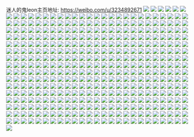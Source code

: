 迷人的鬼leon主页地址: https://weibo.com/u/3234892671 
![](https://wx4.sinaimg.cn/mw2000/c0d08b7fly1h9b83ymfiqj20u0140tgb.jpg) 
![](https://wx4.sinaimg.cn/mw2000/c0d08b7fly1h99e0cscdlj20u0140466.jpg) 
![](https://wx4.sinaimg.cn/mw2000/c0d08b7fly1h8odlfexrcj20u0140qa4.jpg) 
![](https://wx4.sinaimg.cn/mw2000/c0d08b7fly1h87wxq31iyj20u0140dmf.jpg) 
![](https://wx4.sinaimg.cn/mw2000/c0d08b7fly1h87wxrw3qqj20u0140dqs.jpg) 
![](https://wx4.sinaimg.cn/mw2000/c0d08b7fly1h87wxse28yj20u0140k2c.jpg) 
![](https://wx4.sinaimg.cn/mw2000/c0d08b7fly1h7zt8cet4rj20u01hcdpn.jpg) 
![](https://wx4.sinaimg.cn/mw2000/c0d08b7fly1h7zt8cqn1pj20u01hck2t.jpg) 
![](https://wx4.sinaimg.cn/mw2000/c0d08b7fly1h7zt8d4e19j20u0190guu.jpg) 
![](https://wx4.sinaimg.cn/mw2000/c0d08b7fly1h7zt8bzyjaj20u01907f6.jpg) 
![](https://wx4.sinaimg.cn/mw2000/c0d08b7fly1h7zt8dh0ayj20u0190n1u.jpg) 
![](https://wx4.sinaimg.cn/mw2000/c0d08b7fly1h7zt8dq21oj20u0190the.jpg) 
![](https://wx4.sinaimg.cn/mw2000/c0d08b7fly1h7zt8dz5y4j20u0190aid.jpg) 
![](https://wx4.sinaimg.cn/mw2000/c0d08b7fly1h7zt8eajq4j20u0140q77.jpg) 
![](https://wx4.sinaimg.cn/mw2000/c0d08b7fly1h7zt8ekov6j20u0191q88.jpg) 
![](https://wx4.sinaimg.cn/mw2000/c0d08b7fly1h7wf9gekbvj21900u0af3.jpg) 
![](https://wx4.sinaimg.cn/mw2000/c0d08b7fly1h7wf9gurwej21900u0tds.jpg) 
![](https://wx4.sinaimg.cn/mw2000/c0d08b7fly1h7wf9fx67wj21900u0dlz.jpg) 
![](https://wx4.sinaimg.cn/mw2000/c0d08b7fly1h7wf9hbc8lj21900u0grs.jpg) 
![](https://wx4.sinaimg.cn/mw2000/c0d08b7fly1h7wf9hpznsj20u0190grs.jpg) 
![](https://wx4.sinaimg.cn/mw2000/c0d08b7fly1h7wf9i70ixj20u0190tew.jpg) 
![](https://wx4.sinaimg.cn/mw2000/c0d08b7fly1h7wf9inm56j20u0190dl1.jpg) 
![](https://wx4.sinaimg.cn/mw2000/c0d08b7fly1h7wf9j2tb4j20u0190jxq.jpg) 
![](https://wx4.sinaimg.cn/mw2000/c0d08b7fly1h7wf9ji0j4j20u01900xd.jpg) 
![](https://wx4.sinaimg.cn/mw2000/c0d08b7fly1h7v6v0lisbj21410u0af6.jpg) 
![](https://wx4.sinaimg.cn/mw2000/c0d08b7fly1h7v6v0wd59j20u0190432.jpg) 
![](https://wx4.sinaimg.cn/mw2000/c0d08b7fly1h7v6v0cfwqj20u0190wk3.jpg) 
![](https://wx4.sinaimg.cn/mw2000/c0d08b7fly1h7v6v13jvqj20u0190afz.jpg) 
![](https://wx4.sinaimg.cn/mw2000/c0d08b7fly1h7v6v1caq1j21900u079h.jpg) 
![](https://wx4.sinaimg.cn/mw2000/c0d08b7fly1h7v6v1j6chj20u019042n.jpg) 
![](https://wx4.sinaimg.cn/mw2000/c0d08b7fly1h7qkveewu7j20u0140wly.jpg) 
![](https://wx4.sinaimg.cn/mw2000/c0d08b7fly1h7jsw0kkkwj20u0140gv5.jpg) 
![](https://wx4.sinaimg.cn/mw2000/c0d08b7fly1h67cwitwaxj20u0140wmt.jpg) 
![](https://wx4.sinaimg.cn/mw2000/c0d08b7fly1h67cww922cj20u01417d9.jpg) 
![](https://wx4.sinaimg.cn/mw2000/c0d08b7fly1h67cx0zxxkj20sg35sqrt.jpg) 
![](https://wx4.sinaimg.cn/mw2000/c0d08b7fly1h5wngm7ns5j20u01hcqci.jpg) 
![](https://wx4.sinaimg.cn/mw2000/c0d08b7fly1h59othm3nwj20u014078z.jpg) 
![](https://wx4.sinaimg.cn/mw2000/c0d08b7fly1h4ffeykx6vj20u0140gsc.jpg) 
![](https://wx4.sinaimg.cn/mw2000/c0d08b7fly1h4bzgghqujj20u01hctgu.jpg) 
![](https://wx4.sinaimg.cn/mw2000/c0d08b7fly1h448agzfa7j20u00u0446.jpg) 
![](https://wx4.sinaimg.cn/mw2000/c0d08b7fly1h3w3o8m5hqj20u00u0ai0.jpg) 
![](https://wx4.sinaimg.cn/mw2000/c0d08b7fly1h3lasikwfxj20u0140h08.jpg) 
![](https://wx4.sinaimg.cn/mw2000/c0d08b7fly1h3lasixevrj20u01407iw.jpg) 
![](https://wx4.sinaimg.cn/mw2000/c0d08b7fly1h3lasj6wq4j20u014017h.jpg) 
![](https://wx4.sinaimg.cn/mw2000/c0d08b7fly1h3lasjhfw3j20u0140k59.jpg) 
![](https://wx4.sinaimg.cn/mw2000/c0d08b7fly1h25pka4sdzj20u00u0n7s.jpg) 
![](https://wx4.sinaimg.cn/mw2000/c0d08b7fly1h1n5zj8s0vj20u00u0q6u.jpg) 
![](https://wx4.sinaimg.cn/mw2000/c0d08b7fly1h12axgpu6fj20n01ds79d.jpg) 
![](https://wx4.sinaimg.cn/mw2000/c0d08b7fly1h0n6v2dpp6j20sg1kwwuu.jpg) 
![](https://wx4.sinaimg.cn/mw2000/c0d08b7fly1h0n6v2xrzgj20sg3y87wh.jpg) 
![](https://wx4.sinaimg.cn/mw2000/c0d08b7fly1gyp11dlxuwj20t50t5q8v.jpg) 
![](https://wx4.sinaimg.cn/mw2000/c0d08b7fly1gynlynp6shj20u00u0jx0.jpg) 
![](https://wx4.sinaimg.cn/mw2000/c0d08b7fly1gyatkbsp4tj20u00u044b.jpg) 
![](https://wx4.sinaimg.cn/mw2000/c0d08b7fly1gyatkbznvpj20u00u0grb.jpg) 
![](https://wx4.sinaimg.cn/mw2000/c0d08b7fly1gy4x3j9uf7j20u014etgi.jpg) 
![](https://wx4.sinaimg.cn/mw2000/c0d08b7fly1gy4x3jw4epj20u0141aix.jpg) 
![](https://wx4.sinaimg.cn/mw2000/c0d08b7fly1gy4x3kiekvj20u0121wn9.jpg) 
![](https://wx4.sinaimg.cn/mw2000/c0d08b7fly1gxendnoq2mj20u00u0wjp.jpg) 
![](https://wx4.sinaimg.cn/mw2000/c0d08b7fgy1gxbvn8oreoj20u00u07fe.jpg) 
![](https://wx4.sinaimg.cn/mw2000/c0d08b7fgy1gxbvn9i906j20u00u07bq.jpg) 
![](https://wx4.sinaimg.cn/mw2000/c0d08b7fgy1gxbvnbt70zj20u00u0qdc.jpg) 
![](https://wx4.sinaimg.cn/mw2000/c0d08b7fgy1gxbvncnv1gj20u00u07fq.jpg) 
![](https://wx4.sinaimg.cn/mw2000/c0d08b7fgy1gxbvna97czj20u014010o.jpg) 
![](https://wx4.sinaimg.cn/mw2000/c0d08b7fgy1gxbvndcu73j20u00u0jzt.jpg) 
![](https://wx4.sinaimg.cn/mw2000/c0d08b7fgy1gxbvndx7k0j20u00u00xf.jpg) 
![](https://wx4.sinaimg.cn/mw2000/c0d08b7fgy1gxbvnb1muxj20u00u0qdb.jpg) 
![](https://wx4.sinaimg.cn/mw2000/c0d08b7fgy1gxbvnhw9ykj20u00u0115.jpg) 
![](https://wx4.sinaimg.cn/mw2000/c0d08b7fgy1gx9r8ldl1aj20u00u0afd.jpg) 
![](https://wx4.sinaimg.cn/mw2000/c0d08b7fgy1gx9r8kvg04j20u01407ee.jpg) 
![](https://wx4.sinaimg.cn/mw2000/c0d08b7fgy1gx9r8mgeg9j20u014046y.jpg) 
![](https://wx4.sinaimg.cn/mw2000/c0d08b7fgy1gx9r8mz73hj20u0140n32.jpg) 
![](https://wx4.sinaimg.cn/mw2000/c0d08b7fgy1gx8k6fflskj20u01407i0.jpg) 
![](https://wx4.sinaimg.cn/mw2000/c0d08b7fgy1gx8k6i6rmmj20u01407hk.jpg) 
![](https://wx4.sinaimg.cn/mw2000/c0d08b7fgy1gx8k6gga2ej20u1141qj4.jpg) 
![](https://wx4.sinaimg.cn/mw2000/c0d08b7fgy1gx8k6j28y0j20u01407e4.jpg) 
![](https://wx4.sinaimg.cn/mw2000/c0d08b7fgy1gx8k6hagouj20u0140471.jpg) 
![](https://wx4.sinaimg.cn/mw2000/c0d08b7fgy1gx8k6juutsj20u0140qe0.jpg) 
![](https://wx4.sinaimg.cn/mw2000/c0d08b7fgy1gx8k6korjrj20u01407dy.jpg) 
![](https://wx4.sinaimg.cn/mw2000/c0d08b7fgy1gx8k6lme5aj20u01407hj.jpg) 
![](https://wx4.sinaimg.cn/mw2000/c0d08b7fgy1gx8k6mjh9yj20u0140k4r.jpg) 
![](https://wx4.sinaimg.cn/mw2000/c0d08b7fgy1gx7kxm29q4j20u00u0jzp.jpg) 
![](https://wx4.sinaimg.cn/mw2000/c0d08b7fgy1gx7kxmievdj20u00u07c5.jpg) 
![](https://wx4.sinaimg.cn/mw2000/c0d08b7fgy1gx7kxmvgchj20u00u0444.jpg) 
![](https://wx4.sinaimg.cn/mw2000/c0d08b7fgy1gx7kxndhspj20u00u014c.jpg) 
![](https://wx4.sinaimg.cn/mw2000/c0d08b7fgy1gx6ja2adi1j20u01400yr.jpg) 
![](https://wx4.sinaimg.cn/mw2000/c0d08b7fgy1gx6ja4n59aj20u00u0gof.jpg) 
![](https://wx4.sinaimg.cn/mw2000/c0d08b7fgy1gx6ja329agj20u00u0gxd.jpg) 
![](https://wx4.sinaimg.cn/mw2000/c0d08b7fgy1gx6ja44yv5j20u00u0dp9.jpg) 
![](https://wx4.sinaimg.cn/mw2000/c0d08b7fgy1gx6ja58hm3j20u00u0n52.jpg) 
![](https://wx4.sinaimg.cn/mw2000/c0d08b7fgy1gx6ja5yvtcj20u00u0472.jpg) 
![](https://wx4.sinaimg.cn/mw2000/c0d08b7fgy1gx6ja6wwgfj20u00u0jz2.jpg) 
![](https://wx4.sinaimg.cn/mw2000/c0d08b7fgy1gx6ja7jyvbj20u00u0gu8.jpg) 
![](https://wx4.sinaimg.cn/mw2000/c0d08b7fgy1gx6ja8daxxj20u00u0tko.jpg) 
![](https://wx4.sinaimg.cn/mw2000/c0d08b7fly1gx3zf287bsj20u0140guu.jpg) 
![](https://wx4.sinaimg.cn/mw2000/c0d08b7fly1gx3zf31xbuj20u0140gtx.jpg) 
![](https://wx4.sinaimg.cn/mw2000/c0d08b7fly1gx3zf464etj20u0140wop.jpg) 
![](https://wx4.sinaimg.cn/mw2000/c0d08b7fly1gx3zf558r8j20u0140wn5.jpg) 
![](https://wx4.sinaimg.cn/mw2000/c0d08b7fly1gx2vztb1axj20u00u0k37.jpg) 
![](https://wx4.sinaimg.cn/mw2000/c0d08b7fly1gx2vztyncij20u00u0drb.jpg) 
![](https://wx4.sinaimg.cn/mw2000/c0d08b7fly1gx2vzujcayj20u0140dst.jpg) 
![](https://wx4.sinaimg.cn/mw2000/c0d08b7fly1gx2vzv4odcj20u00u07cn.jpg) 
![](https://wx4.sinaimg.cn/mw2000/c0d08b7fly1gx0htmz4ycj20u0140k1l.jpg) 
![](https://wx4.sinaimg.cn/mw2000/c0d08b7fly1gx0hto9247j20u01404aw.jpg) 
![](https://wx4.sinaimg.cn/mw2000/c0d08b7fly1gx0htpxgn4j20u01404a5.jpg) 
![](https://wx4.sinaimg.cn/mw2000/c0d08b7fly1gx0htrnx49j20u0140k47.jpg) 
![](https://wx4.sinaimg.cn/mw2000/c0d08b7fly1gx0htsu6a1j20u0140q97.jpg) 
![](https://wx4.sinaimg.cn/mw2000/c0d08b7fly1gx0htu7enqj20u0140drw.jpg) 
![](https://wx4.sinaimg.cn/mw2000/c0d08b7fly1gx0htvathtj20u014011y.jpg) 
![](https://wx4.sinaimg.cn/mw2000/c0d08b7fly1gx0htwppf7j20u0140dpe.jpg) 
![](https://wx4.sinaimg.cn/mw2000/c0d08b7fly1gx0hty0wccj20u00u0wpg.jpg) 
![](https://wx4.sinaimg.cn/mw2000/c0d08b7fly1gwwyqndde2j20u0140k0u.jpg) 
![](https://wx4.sinaimg.cn/mw2000/c0d08b7fly1gwwyqnt24nj20u01407cw.jpg) 
![](https://wx4.sinaimg.cn/mw2000/c0d08b7fly1gwwyqoyuspj20u0140dqf.jpg) 
![](https://wx4.sinaimg.cn/mw2000/c0d08b7fly1gwwyqmlog7j20u0140gw2.jpg) 
![](https://wx4.sinaimg.cn/mw2000/c0d08b7fly1gwwyqo8epcj20u01407ei.jpg) 
![](https://wx4.sinaimg.cn/mw2000/c0d08b7fly1gwwyqphg2uj20u0140woe.jpg) 
![](https://wx4.sinaimg.cn/mw2000/c0d08b7fly1gwwyqpuccaj20u00u0grb.jpg) 
![](https://wx4.sinaimg.cn/mw2000/c0d08b7fly1gwwyqqi4rtj20u00u0guk.jpg) 
![](https://wx4.sinaimg.cn/mw2000/c0d08b7fly1gwwyqsb4maj20u014046l.jpg) 
![](https://wx4.sinaimg.cn/mw2000/c0d08b7fly1gwvtq4ecepj20u0140alf.jpg) 
![](https://wx4.sinaimg.cn/mw2000/c0d08b7fly1gwvtq3nbwhj20u0140k38.jpg) 
![](https://wx4.sinaimg.cn/mw2000/c0d08b7fly1gwvtq7db17j20u0140alm.jpg) 
![](https://wx4.sinaimg.cn/mw2000/c0d08b7fly1gwvtq5052hj20u013zqgj.jpg) 
![](https://wx4.sinaimg.cn/mw2000/c0d08b7fly1gwvtq5z336j20u01404cf.jpg) 
![](https://wx4.sinaimg.cn/mw2000/c0d08b7fly1gwvtq6hb38j20u0140k1k.jpg) 
![](https://wx4.sinaimg.cn/mw2000/c0d08b7fly1gwr5tqkafuj20u0140gx4.jpg) 
![](https://wx4.sinaimg.cn/mw2000/c0d08b7fly1gwr5trtt1qj20u01407fs.jpg) 
![](https://wx4.sinaimg.cn/mw2000/c0d08b7fly1gwr5tt8j33j20u01407fu.jpg) 
![](https://wx4.sinaimg.cn/mw2000/c0d08b7fly1gwr5toz9lyj20u0140qed.jpg) 
![](https://wx4.sinaimg.cn/mw2000/c0d08b7fly1gwr5u99uk4j20u014014h.jpg) 
![](https://wx4.sinaimg.cn/mw2000/c0d08b7fly1gwr5tvd6nwj20u0140jzm.jpg) 
![](https://wx4.sinaimg.cn/mw2000/c0d08b7fly1gwr5tw32l6j20u01400zp.jpg) 
![](https://wx4.sinaimg.cn/mw2000/c0d08b7fly1gwr5tx8cehj20u0140gwd.jpg) 
![](https://wx4.sinaimg.cn/mw2000/c0d08b7fly1gwr5tys4l2j20u0140496.jpg) 
![](https://wx4.sinaimg.cn/mw2000/c0d08b7fly1gwql3njh4xj20u00u0aj2.jpg) 
![](https://wx4.sinaimg.cn/mw2000/c0d08b7fly1gwql3ou41wj20u00u0dqf.jpg) 
![](https://wx4.sinaimg.cn/mw2000/c0d08b7fly1gwql3pni03j20u00u0dmw.jpg) 
![](https://wx4.sinaimg.cn/mw2000/c0d08b7fly1gwql3kd3ssj20u00u07en.jpg) 
![](https://wx4.sinaimg.cn/mw2000/c0d08b7fly1gwql3qpf4aj20u00u012n.jpg) 
![](https://wx4.sinaimg.cn/mw2000/c0d08b7fly1gwql3rfbypj20u00u07b2.jpg) 
![](https://wx4.sinaimg.cn/mw2000/c0d08b7fly1gwql3sc16wj20u00u0wke.jpg) 
![](https://wx4.sinaimg.cn/mw2000/c0d08b7fly1gwql3ln5bmj20u00u0jyo.jpg) 
![](https://wx4.sinaimg.cn/mw2000/c0d08b7fly1gwql3mgp0tj20u00u0dnv.jpg) 
![](https://wx4.sinaimg.cn/mw2000/c0d08b7fly1gwq0wghya0j20u0140n6e.jpg) 
![](https://wx4.sinaimg.cn/mw2000/c0d08b7fly1gwq0wh8uk1j20u01407an.jpg) 
![](https://wx4.sinaimg.cn/mw2000/c0d08b7fly1gwq0wieajmj20u0140qay.jpg) 
![](https://wx4.sinaimg.cn/mw2000/c0d08b7fly1gwq0wk4bndj20u0140gsu.jpg) 
![](https://wx4.sinaimg.cn/mw2000/c0d08b7fly1gwq0wosiv8j20u0140jzx.jpg) 
![](https://wx4.sinaimg.cn/mw2000/c0d08b7fly1gwq0wkrx4vj20u11410y8.jpg) 
![](https://wx4.sinaimg.cn/mw2000/c0d08b7fly1gwq0wlgti6j20u0140jx1.jpg) 
![](https://wx4.sinaimg.cn/mw2000/c0d08b7fly1gwq0wmjdjlj20u00u07b2.jpg) 
![](https://wx4.sinaimg.cn/mw2000/c0d08b7fly1gwq0wnukqdj20u01407es.jpg) 
![](https://wx4.sinaimg.cn/mw2000/c0d08b7fly1gwkvlbyz25j20u0140jz5.jpg) 
![](https://wx4.sinaimg.cn/mw2000/c0d08b7fly1gwkvlar70ij20u0140n6c.jpg) 
![](https://wx4.sinaimg.cn/mw2000/c0d08b7fly1gwkvlcigbjj20u0140n5u.jpg) 
![](https://wx4.sinaimg.cn/mw2000/c0d08b7fly1gwkvld3i3uj20u0140qch.jpg) 
![](https://wx4.sinaimg.cn/mw2000/c0d08b7fly1gwkvldyyg8j20u0140tiu.jpg) 
![](https://wx4.sinaimg.cn/mw2000/c0d08b7fly1gwkvleqdewj20u0140n7s.jpg) 
![](https://wx4.sinaimg.cn/mw2000/c0d08b7fly1gwledvxvq7j20u0140k10.jpg) 
![](https://wx4.sinaimg.cn/mw2000/c0d08b7fly1gwkvpqa44hj20u01407es.jpg) 
![](https://wx4.sinaimg.cn/mw2000/c0d08b7fly1gwkvpgzg0lj20u0140n66.jpg) 
![](https://wx4.sinaimg.cn/mw2000/c0d08b7fly1gwhxgu7387j20u01407ew.jpg) 
![](https://wx4.sinaimg.cn/mw2000/c0d08b7fly1gwhxgv39t4j20u0140118.jpg) 
![](https://wx4.sinaimg.cn/mw2000/c0d08b7fly1gwhxgw17owj20u0140gud.jpg) 
![](https://wx4.sinaimg.cn/mw2000/c0d08b7fly1gwhxgx4quoj20u014010z.jpg) 
![](https://wx4.sinaimg.cn/mw2000/c0d08b7fly1gwhxh2kqzhj20u0140ao2.jpg) 
![](https://wx4.sinaimg.cn/mw2000/c0d08b7fly1gwhxgy5dqzj20u0140gtw.jpg) 
![](https://wx4.sinaimg.cn/mw2000/c0d08b7fly1gwhxgz4fxyj20u014011m.jpg) 
![](https://wx4.sinaimg.cn/mw2000/c0d08b7fly1gwhxh4s2erj20u0140wof.jpg) 
![](https://wx4.sinaimg.cn/mw2000/c0d08b7fly1gwhxgzyvc6j20u0140dn7.jpg) 
![](https://wx4.sinaimg.cn/mw2000/c0d08b7fly1gwgpq0gvyuj20u01404ci.jpg) 
![](https://wx4.sinaimg.cn/mw2000/c0d08b7fly1gwgpq1xngoj20u0140ds0.jpg) 
![](https://wx4.sinaimg.cn/mw2000/c0d08b7fly1gwgpq2viq1j20u0140k0c.jpg) 
![](https://wx4.sinaimg.cn/mw2000/c0d08b7fly1gwgpq3ub5cj20u0140jzb.jpg) 
![](https://wx4.sinaimg.cn/mw2000/c0d08b7fly1gwfm53pf01j20u00u07bk.jpg) 
![](https://wx4.sinaimg.cn/mw2000/c0d08b7fly1gwfm54h53aj20u00u045l.jpg) 
![](https://wx4.sinaimg.cn/mw2000/c0d08b7fly1gwfm55bnb0j20w50u0qae.jpg) 
![](https://wx4.sinaimg.cn/mw2000/c0d08b7fly1gwfm565gx7j20uy0u0wmi.jpg) 
![](https://wx4.sinaimg.cn/mw2000/c0d08b7fly1gwfm580e75j20u0140k4t.jpg) 
![](https://wx4.sinaimg.cn/mw2000/c0d08b7fly1gwfm59wza1j20u0140tj4.jpg) 
![](https://wx4.sinaimg.cn/mw2000/c0d08b7fly1gwfm5ay1y3j20u0140qcn.jpg) 
![](https://wx4.sinaimg.cn/mw2000/c0d08b7fly1gwfm522g76j20u00u0n4d.jpg) 
![](https://wx4.sinaimg.cn/mw2000/c0d08b7fly1gwfm52yoskj20u00u0wn3.jpg) 
![](https://wx4.sinaimg.cn/mw2000/c0d08b7fly1gwdbo1qxfkj20u0140dqr.jpg) 
![](https://wx4.sinaimg.cn/mw2000/c0d08b7fly1gwdbo000fpj20u01407fe.jpg) 
![](https://wx4.sinaimg.cn/mw2000/c0d08b7fly1gwdbo3gp0mj20u0140tk3.jpg) 
![](https://wx4.sinaimg.cn/mw2000/c0d08b7fly1gwdbo5wnyfj20u0140wpm.jpg) 
![](https://wx4.sinaimg.cn/mw2000/c0d08b7fly1gw7jbnb2aaj20u00u0dmr.jpg) 
![](https://wx4.sinaimg.cn/mw2000/c0d08b7fly1gw7jbo4gecj20u00u045j.jpg) 
![](https://wx4.sinaimg.cn/mw2000/c0d08b7fly1gw7jbnrxs2j20u01407dt.jpg) 
![](https://wx4.sinaimg.cn/mw2000/c0d08b7fly1gw7jbos7z2j20u00u0gqm.jpg) 
![](https://wx4.sinaimg.cn/mw2000/c0d08b7fly1gw2w9za9ioj20u0140drc.jpg) 
![](https://wx4.sinaimg.cn/mw2000/c0d08b7fly1gw2wa0nel8j20u0140wpg.jpg) 
![](https://wx4.sinaimg.cn/mw2000/c0d08b7fly1gw2wa1rgp7j20u0140k20.jpg) 
![](https://wx4.sinaimg.cn/mw2000/c0d08b7fly1gw2wae6x49j20u0140wmr.jpg) 
![](https://wx4.sinaimg.cn/mw2000/c0d08b7fly1gw219v05i8j20u014049o.jpg) 
![](https://wx4.sinaimg.cn/mw2000/c0d08b7fly1gw219vx92jj20u0140qej.jpg) 
![](https://wx4.sinaimg.cn/mw2000/c0d08b7fly1gw219xgbnzj20u01407c5.jpg) 
![](https://wx4.sinaimg.cn/mw2000/c0d08b7fly1gw219zhyepj20u0140n6v.jpg) 
![](https://wx4.sinaimg.cn/mw2000/c0d08b7fly1gw219tbc0aj20u0140wq5.jpg) 
![](https://wx4.sinaimg.cn/mw2000/c0d08b7fly1gw219u3yq1j20u0140tlj.jpg) 
![](https://wx4.sinaimg.cn/mw2000/c0d08b7fly1gw219wso1rj20u014014t.jpg) 
![](https://wx4.sinaimg.cn/mw2000/c0d08b7fly1gw219y8c4hj20u0140wqx.jpg) 
![](https://wx4.sinaimg.cn/mw2000/c0d08b7fly1gw219yu9qrj20u0140dpe.jpg) 
![](https://wx4.sinaimg.cn/mw2000/c0d08b7fly1gvwj1zsdvvj20u0140ti8.jpg) 
![](https://wx4.sinaimg.cn/mw2000/c0d08b7fly1gvwj205felj20u0140ahu.jpg) 
![](https://wx4.sinaimg.cn/mw2000/c0d08b7fly1gvwj20h9hpj20u014012t.jpg) 
![](https://wx4.sinaimg.cn/mw2000/c0d08b7fly1gvwj20v7dxj20u014012p.jpg) 
![](https://wx4.sinaimg.cn/mw2000/c0d08b7fly1gvwj215joej20u0140jyz.jpg) 
![](https://wx4.sinaimg.cn/mw2000/c0d08b7fly1gvwj21jqh0j20u0140483.jpg) 
![](https://wx4.sinaimg.cn/mw2000/003wVhmfly1gvh6exj77gj60u0140tlm02.jpg) 
![](https://wx4.sinaimg.cn/mw2000/003wVhmfly1gvh6ey7051j60u0140k4d02.jpg) 
![](https://wx4.sinaimg.cn/mw2000/003wVhmfly1gvh6ezce9fj60u0140wte02.jpg) 
![](https://wx4.sinaimg.cn/mw2000/003wVhmfly1gvh6ewt0qlj60u0140tmd02.jpg) 
![](https://wx4.sinaimg.cn/mw2000/003wVhmfly1gvh6ezxdoaj60u0140tj002.jpg) 
![](https://wx4.sinaimg.cn/mw2000/003wVhmfly1gvh6f0ho48j60u014049902.jpg) 
![](https://wx4.sinaimg.cn/mw2000/003wVhmfly1gvh6f18cbjj60u0140k5602.jpg) 
![](https://wx4.sinaimg.cn/mw2000/003wVhmfly1gvh6f2gyygj60u0140k5x02.jpg) 
![](https://wx4.sinaimg.cn/mw2000/003wVhmfly1gvh6f34wzqj60u0140dny02.jpg) 
![](https://wx4.sinaimg.cn/mw2000/003wVhmfly1gv963mborij60u00u07b602.jpg) 
![](https://wx4.sinaimg.cn/mw2000/003wVhmfly1gv963n2pu2j60u00u0q9u02.jpg) 
![](https://wx4.sinaimg.cn/mw2000/003wVhmfly1gv963nnjdgj60u00u0aha02.jpg) 
![](https://wx4.sinaimg.cn/mw2000/003wVhmfly1gv963o1qmxj60u00u0wlu02.jpg) 
![](https://wx4.sinaimg.cn/mw2000/003wVhmfly1gv963oia8hj60u00u00zk02.jpg) 
![](https://wx4.sinaimg.cn/mw2000/003wVhmfly1gv963owrapj60u00u079d02.jpg) 
![](https://wx4.sinaimg.cn/mw2000/003wVhmfly1guuav5w7doj60u011g7j502.jpg) 
![](https://wx4.sinaimg.cn/mw2000/003wVhmfly1guuav7nrygj60u011itnd02.jpg) 
![](https://wx4.sinaimg.cn/mw2000/003wVhmfly1guuav2qq94j60u00u0n4u02.jpg) 
![](https://wx4.sinaimg.cn/mw2000/c0d08b7fly1guuav1dweqj20u00u010k.jpg) 
![](https://wx4.sinaimg.cn/mw2000/003wVhmfly1guuav4c2ttj60u0140tju02.jpg) 
![](https://wx4.sinaimg.cn/mw2000/003wVhmfly1guuav8h8pmj60u00u0tfc02.jpg) 
![](https://wx4.sinaimg.cn/mw2000/003wVhmfly1gum4pn8hibj60u00u0jzl02.jpg) 
![](https://wx4.sinaimg.cn/mw2000/003wVhmfly1gum4pnyq6yj60u0140tjr02.jpg) 
![](https://wx4.sinaimg.cn/mw2000/003wVhmfly1gum4pojgz2j60u0156dsr02.jpg) 
![](https://wx4.sinaimg.cn/mw2000/003wVhmfly1gum4pp3qgnj60u00u048202.jpg) 
![](https://wx4.sinaimg.cn/mw2000/003wVhmfly1gum4ppln3dj60u00u0jy602.jpg) 
![](https://wx4.sinaimg.cn/mw2000/003wVhmfly1gum4ppydmnj60u00u045302.jpg) 
![](https://wx4.sinaimg.cn/mw2000/003wVhmfly1gum4pqnrraj60u00u0tl802.jpg) 
![](https://wx4.sinaimg.cn/mw2000/003wVhmfly1gum4ps3mb8j60u00u04bz02.jpg) 
![](https://wx4.sinaimg.cn/mw2000/003wVhmfly1gum4ptneumj60u00u0ds302.jpg) 
![](https://wx4.sinaimg.cn/mw2000/003wVhmfly1guim3mk8cij60n01dsdjy02.jpg) 
![](https://wx4.sinaimg.cn/mw2000/003wVhmfly1guim3cujwoj60u0140jw202.jpg) 
![](https://wx4.sinaimg.cn/mw2000/003wVhmfly1guim3zpj1wj60n01dswmb02.jpg) 
![](https://wx4.sinaimg.cn/mw2000/003wVhmfly1guim41bebsj60n01dswij02.jpg) 
![](https://wx4.sinaimg.cn/mw2000/003wVhmfly1guhjerpcetj60u00u0tg902.jpg) 
![](https://wx4.sinaimg.cn/mw2000/003wVhmfly1guhjetdy50j60u00u07ca02.jpg) 
![](https://wx4.sinaimg.cn/mw2000/003wVhmfly1guhjeuguvnj60u00u0n4k02.jpg) 
![](https://wx4.sinaimg.cn/mw2000/003wVhmfly1guhjeva3vaj60u00u0n5502.jpg) 
![](https://wx4.sinaimg.cn/mw2000/003wVhmfly1gucdcxxk3kj60u00u00xn02.jpg) 
![](https://wx4.sinaimg.cn/mw2000/003wVhmfly1gucdcyoliqj60u00u0n3o02.jpg) 
![](https://wx4.sinaimg.cn/mw2000/003wVhmfly1gucdcziujoj60u00u010c02.jpg) 
![](https://wx4.sinaimg.cn/mw2000/003wVhmfly1gucdd09i0yj60u00u0tfv02.jpg) 
![](https://wx4.sinaimg.cn/mw2000/003wVhmfly1gucdd1e35ej60u00u0gta02.jpg) 
![](https://wx4.sinaimg.cn/mw2000/003wVhmfly1gucdcvp8h4j60u00u0tgh02.jpg) 
![](https://wx4.sinaimg.cn/mw2000/003wVhmfly1gucdcwtiy1j60u00u0gv502.jpg) 
![](https://wx4.sinaimg.cn/mw2000/003wVhmfly1gucdd2atfxj60u00u046002.jpg) 
![](https://wx4.sinaimg.cn/mw2000/003wVhmfly1gucdd36y3aj60u00u0n5502.jpg) 
![](https://wx4.sinaimg.cn/mw2000/c0d08b7fly1gu4cl32t0ej20u00u0grc.jpg) 
![](https://wx4.sinaimg.cn/mw2000/c0d08b7fly1gu4cl45bwkj20u00u0agw.jpg) 
![](https://wx4.sinaimg.cn/mw2000/c0d08b7fly1gu4cl52488j20u00u0wmf.jpg) 
![](https://wx4.sinaimg.cn/mw2000/c0d08b7fly1gu4cl5qnywj20u00u0jxi.jpg) 
![](https://wx4.sinaimg.cn/mw2000/c0d08b7fly1gu4cl7fg5tj20u00u0jx1.jpg) 
![](https://wx4.sinaimg.cn/mw2000/c0d08b7fly1gu4cl89i4cj20u00u07bm.jpg) 
![](https://wx4.sinaimg.cn/mw2000/c0d08b7fly1gu4cl92sbij20u00u0tfp.jpg) 
![](https://wx4.sinaimg.cn/mw2000/c0d08b7fly1gu4cl9dl7ej20kf0kftag.jpg) 
![](https://wx4.sinaimg.cn/mw2000/c0d08b7fly1gu4cl6sbw5j20u00u0ajo.jpg) 
![](https://wx4.sinaimg.cn/mw2000/c0d08b7fly1gtwtmtbad3j20u00u0dnz.jpg) 
![](https://wx4.sinaimg.cn/mw2000/c0d08b7fly1gtwtmvkw7ij20u00u0wm3.jpg) 
![](https://wx4.sinaimg.cn/mw2000/c0d08b7fly1gtwtmtntb4j20u00u0q9m.jpg) 
![](https://wx4.sinaimg.cn/mw2000/c0d08b7fly1gtwtmwdb8sj20u00u00yv.jpg) 
![](https://wx4.sinaimg.cn/mw2000/c0d08b7fly1gtwtmxdlr2j20u0140dp4.jpg) 
![](https://wx4.sinaimg.cn/mw2000/c0d08b7fly1gtwtmwo8ewj20u0140481.jpg) 
![](https://wx4.sinaimg.cn/mw2000/c0d08b7fly1gtwtmwygnpj20u0140142.jpg) 
![](https://wx4.sinaimg.cn/mw2000/c0d08b7fly1gtwtmu1j1zj20u00u0dmt.jpg) 
![](https://wx4.sinaimg.cn/mw2000/c0d08b7fly1gtwtmughu9j20u00u0ahm.jpg) 
![](https://wx4.sinaimg.cn/mw2000/c0d08b7fly1gtjycud00hj20u014044z.jpg) 
![](https://wx4.sinaimg.cn/mw2000/c0d08b7fly1gtjycutje3j20u0140ah4.jpg) 
![](https://wx4.sinaimg.cn/mw2000/c0d08b7fly1gtjycv3lwej20u014045g.jpg) 
![](https://wx4.sinaimg.cn/mw2000/c0d08b7fly1gtjycvi6zrj20u0140dmv.jpg) 
![](https://wx4.sinaimg.cn/mw2000/c0d08b7fly1gtjycvqepyj20u0140dlh.jpg) 
![](https://wx4.sinaimg.cn/mw2000/c0d08b7fly1gtjycw3juxj20u01hcwnn.jpg) 
![](https://wx4.sinaimg.cn/mw2000/c0d08b7fly1gtjycwc344j20u013zgqq.jpg) 
![](https://wx4.sinaimg.cn/mw2000/c0d08b7fly1gtjycwpdygj20u0140dm1.jpg) 
![](https://wx4.sinaimg.cn/mw2000/c0d08b7fly1gtjycx5cclj20u01407as.jpg) 
![](https://wx4.sinaimg.cn/mw2000/c0d08b7fly1gtjycxh6cqj20u0140n4i.jpg) 
![](https://wx4.sinaimg.cn/mw2000/c0d08b7fly1gtjycy8pahj20u0140wl7.jpg) 
![](https://wx4.sinaimg.cn/mw2000/c0d08b7fly1gtjycyys9vj20u0140dm3.jpg) 
![](https://wx4.sinaimg.cn/mw2000/c0d08b7fly1gtjyczgua9j20u0140tga.jpg) 
![](https://wx4.sinaimg.cn/mw2000/c0d08b7fly1grum98otrxj20u00u0q8u.jpg) 
![](https://wx4.sinaimg.cn/mw2000/c0d08b7fly1grum99gf9nj20u00u0tgy.jpg) 
![](https://wx4.sinaimg.cn/mw2000/c0d08b7fly1grum9ac804j20u00u0aha.jpg) 
![](https://wx4.sinaimg.cn/mw2000/c0d08b7fly1grum9ara5bj20u00u07aa.jpg) 
![](https://wx4.sinaimg.cn/mw2000/c0d08b7fly1grum9b8m63j20u00u0n3z.jpg) 
![](https://wx4.sinaimg.cn/mw2000/c0d08b7fly1grum9bornnj20u00u0dna.jpg) 
![](https://wx4.sinaimg.cn/mw2000/c0d08b7fly1grqq4z5crnj20u00u07d3.jpg) 
![](https://wx4.sinaimg.cn/mw2000/c0d08b7fly1grqq4y6avuj20u00u011h.jpg) 
![](https://wx4.sinaimg.cn/mw2000/c0d08b7fly1grqq4zxlncj20u00u07dx.jpg) 
![](https://wx4.sinaimg.cn/mw2000/c0d08b7fly1grqq50ry2yj20u00u0aj5.jpg) 
![](https://wx4.sinaimg.cn/mw2000/c0d08b7fly1gqwoicc0rwj20u00u0n4g.jpg) 
![](https://wx4.sinaimg.cn/mw2000/c0d08b7fly1gqwoidj8p2j20u00u1q9u.jpg) 
![](https://wx4.sinaimg.cn/mw2000/c0d08b7fly1gqwoib5i2bj20u00u0tft.jpg) 
![](https://wx4.sinaimg.cn/mw2000/c0d08b7fly1gqwoietwu2j20u00u0gv7.jpg) 
![](https://wx4.sinaimg.cn/mw2000/c0d08b7fly1gqqak175q6j20u00u0wm9.jpg) 
![](https://wx4.sinaimg.cn/mw2000/c0d08b7fly1gqqak1rk13j20u00u010d.jpg) 
![](https://wx4.sinaimg.cn/mw2000/c0d08b7fly1gqqak32mwpj20u00u0n4z.jpg) 
![](https://wx4.sinaimg.cn/mw2000/c0d08b7fly1gqqak4hnozj20u00u0akd.jpg) 
![](https://wx4.sinaimg.cn/mw2000/c0d08b7fly1gqni273hmfj20u00u0tfu.jpg) 
![](https://wx4.sinaimg.cn/mw2000/c0d08b7fly1gqni27k4f3j20u00u0jys.jpg) 
![](https://wx4.sinaimg.cn/mw2000/c0d08b7fly1gqni2829baj20u00u0n48.jpg) 
![](https://wx4.sinaimg.cn/mw2000/c0d08b7fly1gqni26iorpj20u00u0q93.jpg) 
![](https://wx4.sinaimg.cn/mw2000/c0d08b7fly1gpfzgddpg0j20u00u0k21.jpg) 
![](https://wx4.sinaimg.cn/mw2000/c0d08b7fly1gpfzge7iyrj20u00u07ei.jpg) 
![](https://wx4.sinaimg.cn/mw2000/c0d08b7fly1gpfzgepeatj20u00u0gtp.jpg) 
![](https://wx4.sinaimg.cn/mw2000/c0d08b7fly1gpfzgfhqt8j20u00u0wnm.jpg) 
![](https://wx4.sinaimg.cn/mw2000/c0d08b7fly1goene3r33vj20u00u0n4x.jpg) 
![](https://wx4.sinaimg.cn/mw2000/c0d08b7fly1goene36f41j20u00u0ai1.jpg) 
![](https://wx4.sinaimg.cn/mw2000/c0d08b7fly1gnbriuobg0j21l62dse81.jpg) 
![](https://wx4.sinaimg.cn/mw2000/c0d08b7fly1gnbrivbeikj21l62dsb29.jpg) 
![](https://wx4.sinaimg.cn/mw2000/c0d08b7fly1gmz2602npzj22c02c04qq.jpg) 
![](https://wx4.sinaimg.cn/mw2000/c0d08b7fly1gmz25t265fj223i23i4qq.jpg) 
![](https://wx4.sinaimg.cn/mw2000/c0d08b7fly1gmz25xduf7j22c02c0u0x.jpg) 
![](https://wx4.sinaimg.cn/mw2000/c0d08b7fly1gmz266ivpdj22c02c0npe.jpg) 
![](https://wx4.sinaimg.cn/mw2000/c0d08b7fly1gmk58rcumoj22c02c0x6q.jpg) 
![](https://wx4.sinaimg.cn/mw2000/c0d08b7fly1gmk58slym6j22c02c0b2a.jpg) 
![](https://wx4.sinaimg.cn/mw2000/c0d08b7fly1gmk58utag1j22c02c0hdu.jpg) 
![](https://wx4.sinaimg.cn/mw2000/c0d08b7fly1gmk58yiih8j22c02c0kjm.jpg) 
![](https://wx4.sinaimg.cn/mw2000/c0d08b7fly1gmk58ws8irj22c02c0qv6.jpg) 
![](https://wx4.sinaimg.cn/mw2000/c0d08b7fly1gmk5b0w3mbj22c02c0e82.jpg) 
![](https://wx4.sinaimg.cn/mw2000/c0d08b7fly1gmk58zx0y3j22c02c0u0y.jpg) 
![](https://wx4.sinaimg.cn/mw2000/c0d08b7fly1gmk58vkjt6j22c02c0b29.jpg) 
![](https://wx4.sinaimg.cn/mw2000/c0d08b7fly1gmk58xnxatj22c02c0u0x.jpg) 
![](https://wx4.sinaimg.cn/mw2000/c0d08b7fly1gmj0eyb6b7j22c02c0x6p.jpg) 
![](https://wx4.sinaimg.cn/mw2000/c0d08b7fly1gmj0ez83jsj22c02c0kjl.jpg) 
![](https://wx4.sinaimg.cn/mw2000/c0d08b7fly1gmj0jev5zsj22c02c0qv5.jpg) 
![](https://wx4.sinaimg.cn/mw2000/c0d08b7fly1gmj0ewuz11j22c02c0u0x.jpg) 
![](https://wx4.sinaimg.cn/mw2000/c0d08b7fly1gky8h5sk58j22c02c0qv6.jpg) 
![](https://wx4.sinaimg.cn/mw2000/c0d08b7fly1gky8h1k7stj22c02c0hdu.jpg) 
![](https://wx4.sinaimg.cn/mw2000/c0d08b7fly1gkr7kyac4rj2296296hdv.jpg) 
![](https://wx4.sinaimg.cn/mw2000/c0d08b7fly1gkr7ks6x4yj22c02c04qs.jpg) 
![](https://wx4.sinaimg.cn/mw2000/c0d08b7fly1gknjqwpz20j22c02c0u0y.jpg) 
![](https://wx4.sinaimg.cn/mw2000/c0d08b7fly1gknjr2clnkj227o27okjm.jpg) 
![](https://wx4.sinaimg.cn/mw2000/c0d08b7fly1gknjr5kgxdj226d26d1ky.jpg) 
![](https://wx4.sinaimg.cn/mw2000/c0d08b7fly1gknjqsi594j224v24vu0y.jpg) 
![](https://wx4.sinaimg.cn/mw2000/c0d08b7fly1gkaiwgipx2j22c02c0u0x.jpg) 
![](https://wx4.sinaimg.cn/mw2000/c0d08b7fly1gkaiwc5uraj22c02c0u0x.jpg) 
![](https://wx4.sinaimg.cn/mw2000/c0d08b7fly1gjnwfho264j22c02c0kjl.jpg) 
![](https://wx4.sinaimg.cn/mw2000/c0d08b7fly1gjnwfem5shj22c02c0kjl.jpg) 
![](https://wx4.sinaimg.cn/mw2000/c0d08b7fly1giempadr1oj22c02c0b2a.jpg) 
![](https://wx4.sinaimg.cn/mw2000/c0d08b7fly1giempe828wj22c02c0npd.jpg) 
![](https://wx4.sinaimg.cn/mw2000/c0d08b7fly1giempiw4wdj22c02c0b2a.jpg) 
![](https://wx4.sinaimg.cn/mw2000/c0d08b7fly1giemppps7tj22c02c0npd.jpg) 
![](https://wx4.sinaimg.cn/mw2000/c0d08b7fly1giempt5ih2j22c02c07wi.jpg) 
![](https://wx4.sinaimg.cn/mw2000/c0d08b7fly1giempvh6rjj22c02c0e81.jpg) 
![](https://wx4.sinaimg.cn/mw2000/c0d08b7fly1giempz76t1j22c02c0b2a.jpg) 
![](https://wx4.sinaimg.cn/mw2000/c0d08b7fly1giemp6s1wrj22c02c04qq.jpg) 
![](https://wx4.sinaimg.cn/mw2000/c0d08b7fly1giemq2k0kqj22c02c0b2a.jpg) 
![](https://wx4.sinaimg.cn/mw2000/c0d08b7fly1ghiafm3vxuj20u00u07di.jpg) 
![](https://wx4.sinaimg.cn/mw2000/c0d08b7fly1ghiafle51rj20u00u07e1.jpg) 
![](https://wx4.sinaimg.cn/mw2000/c0d08b7fly1ghiafmr91aj20u00u0gus.jpg) 
![](https://wx4.sinaimg.cn/mw2000/c0d08b7fly1ghiafn99bnj20u00u0472.jpg) 
![](https://wx4.sinaimg.cn/mw2000/c0d08b7fly1ghdyqsc86lj226x26xkjl.jpg) 
![](https://wx4.sinaimg.cn/mw2000/c0d08b7fly1ghdyqwopvnj22c02c0b2a.jpg) 
![](https://wx4.sinaimg.cn/mw2000/c0d08b7fly1ghdyqxf5smj20n01a0kb5.jpg) 
![](https://wx4.sinaimg.cn/mw2000/c0d08b7fly1ghdyqu0a56j20vc0vc4ab.jpg) 
![](https://wx4.sinaimg.cn/mw2000/c0d08b7fly1gg2kv5uqvmj216o16m4qp.jpg) 
![](https://wx4.sinaimg.cn/mw2000/c0d08b7fly1gg2kvch2f6j216o16m1kx.jpg) 
![](https://wx4.sinaimg.cn/mw2000/c0d08b7fly1gg2kvs3g95j216o1kuqv5.jpg) 
![](https://wx4.sinaimg.cn/mw2000/c0d08b7fly1gg2kvtzi4bj21sc1scx6n.jpg) 
![](https://wx4.sinaimg.cn/mw2000/c0d08b7fly1gfw3rej85qj21sc1sc4qp.jpg) 
![](https://wx4.sinaimg.cn/mw2000/c0d08b7fly1gfw3rdnaeoj21sc1scb29.jpg) 
![](https://wx4.sinaimg.cn/mw2000/c0d08b7fly1gfw3rffhmbj21s02dcu0x.jpg) 
![](https://wx4.sinaimg.cn/mw2000/c0d08b7fly1gfw3rg7zc5j22c02c0qv5.jpg) 
![](https://wx4.sinaimg.cn/mw2000/c0d08b7fgy1gfvfw7nrz4j20u00u0jz6.jpg) 
![](https://wx4.sinaimg.cn/mw2000/c0d08b7fgy1gfvfw6zwsdj20u00u07f8.jpg) 
![](https://wx4.sinaimg.cn/mw2000/c0d08b7fgy1gfvfw8f8w4j20u00u0q9i.jpg) 
![](https://wx4.sinaimg.cn/mw2000/c0d08b7fgy1gfvfw99u93j20u00u0k02.jpg) 
![](https://wx4.sinaimg.cn/mw2000/c0d08b7fly1gfqlk39grej20vc0vc4dq.jpg) 
![](https://wx4.sinaimg.cn/mw2000/c0d08b7fly1gfqlk3kd8ej20vc0vcwtw.jpg) 
![](https://wx4.sinaimg.cn/mw2000/c0d08b7fly1gfjyd0w6i2j21s027nu0x.jpg) 
![](https://wx4.sinaimg.cn/mw2000/c0d08b7fly1gfjyd1ka0dj21s02dc1kx.jpg) 
![](https://wx4.sinaimg.cn/mw2000/c0d08b7fly1gfjyd22u1dj21s02dcki3.jpg) 
![](https://wx4.sinaimg.cn/mw2000/c0d08b7fly1gfjyd2hvsxj21by1fu4pm.jpg) 
![](https://wx4.sinaimg.cn/mw2000/c0d08b7fly1gffhae3up3j225a26fhdt.jpg) 
![](https://wx4.sinaimg.cn/mw2000/c0d08b7fly1gffhacy00zj22c02c04qq.jpg) 
![](https://wx4.sinaimg.cn/mw2000/c0d08b7fly1gfe9m1qee8j21sc1sce81.jpg) 
![](https://wx4.sinaimg.cn/mw2000/c0d08b7fly1gfe9m2rtspj21sc1schdt.jpg) 
![](https://wx4.sinaimg.cn/mw2000/c0d08b7fly1gf7akvmt96j21po1poh7t.jpg) 
![](https://wx4.sinaimg.cn/mw2000/c0d08b7fly1gf4v2pc5afj22c02c0hdu.jpg) 
![](https://wx4.sinaimg.cn/mw2000/c0d08b7fly1gf4v2qimtej229s29skjl.jpg) 
![](https://wx4.sinaimg.cn/mw2000/c0d08b7fly1gf4v2o3q2dj228d28d7wh.jpg) 
![](https://wx4.sinaimg.cn/mw2000/c0d08b7fly1gf4v2omj95j21u52dc7wh.jpg) 
![](https://wx4.sinaimg.cn/mw2000/c0d08b7fly1gf3umgq9lxj20vc15s7qq.jpg) 
![](https://wx4.sinaimg.cn/mw2000/c0d08b7fly1gf3umfgs2hj20xm0vctid.jpg) 
![](https://wx4.sinaimg.cn/mw2000/c0d08b7fly1gf0fi0jizsj21s02dckjl.jpg) 
![](https://wx4.sinaimg.cn/mw2000/c0d08b7fly1gf0fhzbkufj20n01ds0wx.jpg) 
![](https://wx4.sinaimg.cn/mw2000/c0d08b7fly1geul960z4gj20n00tmguu.jpg) 
![](https://wx4.sinaimg.cn/mw2000/c0d08b7fly1geul96cz44j20n00mxjzc.jpg) 
![](https://wx4.sinaimg.cn/mw2000/c0d08b7fly1gdb32gygb6j21o01o0npf.jpg) 
![](https://wx4.sinaimg.cn/mw2000/c0d08b7fly1gdb32ho8c0j21401404fi.jpg) 
![](https://wx4.sinaimg.cn/mw2000/c0d08b7fly1gdb32jia7nj21o01o0npe.jpg) 
![](https://wx4.sinaimg.cn/mw2000/c0d08b7fly1gdb32k69xvj21401401kx.jpg) 
![](https://wx4.sinaimg.cn/mw2000/c0d08b7fly1g5b2oqzluqj22o02o01l2.jpg) 
![](https://wx4.sinaimg.cn/mw2000/c0d08b7fly1g5b2osw7iaj21o01o0kjm.jpg) 
![](https://wx4.sinaimg.cn/mw2000/c0d08b7fly1g5b2ou7r1cj22o02o0kjm.jpg) 
![](https://wx4.sinaimg.cn/mw2000/c0d08b7fly1g5b2nb7dbxj22c02c0u0z.jpg) 
![](https://wx4.sinaimg.cn/mw2000/c0d08b7fly1g5b2ndh75sj22c02c0b2b.jpg) 
![](https://wx4.sinaimg.cn/mw2000/c0d08b7fly1g5b2ms4kvfj22c02c0x6t.jpg) 
